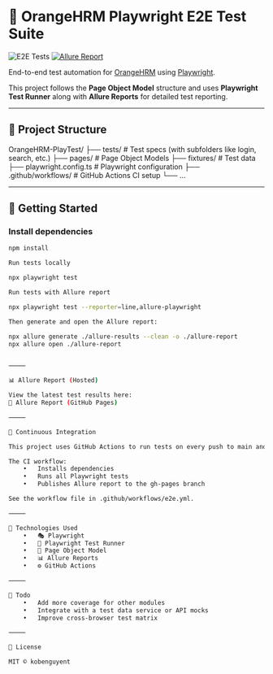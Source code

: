 
# 🧪 OrangeHRM Playwright E2E Test Suite

![E2E Tests](https://github.com/kobenguyent/OrangeHRM-PlayTest/actions/workflows/e2e.tests.yml/badge.svg)
[![Allure Report](https://img.shields.io/badge/Allure--Report-View-blue?logo=allure)](https://kobenguyent.github.io/OrangeHRM-PlayTest)

End-to-end test automation for [OrangeHRM](https://opensource-demo.orangehrmlive.com/) using [Playwright](https://playwright.dev/).

This project follows the **Page Object Model** structure and uses **Playwright Test Runner** along with **Allure Reports** for detailed test reporting.

---

## 📁 Project Structure

OrangeHRM-PlayTest/
├── tests/                  # Test specs (with subfolders like login, search, etc.)
├── pages/                  # Page Object Models
├── fixtures/               # Test data
├── playwright.config.ts    # Playwright configuration
├── .github/workflows/      # GitHub Actions CI setup
└── …

---

## 🚀 Getting Started

### Install dependencies

```bash
npm install

Run tests locally

npx playwright test

Run tests with Allure report

npx playwright test --reporter=line,allure-playwright

Then generate and open the Allure report:

npx allure generate ./allure-results --clean -o ./allure-report
npx allure open ./allure-report


⸻

📊 Allure Report (Hosted)

View the latest test results here:
🔗 Allure Report (GitHub Pages)

⸻

🔄 Continuous Integration

This project uses GitHub Actions to run tests on every push to main and generate Allure reports.

The CI workflow:
	•	Installs dependencies
	•	Runs all Playwright tests
	•	Publishes Allure report to the gh-pages branch

See the workflow file in .github/workflows/e2e.yml.

⸻

🧩 Technologies Used
	•	🎭 Playwright
	•	🧪 Playwright Test Runner
	•	🧱 Page Object Model
	•	📊 Allure Reports
	•	⚙️ GitHub Actions

⸻

📌 Todo
	•	Add more coverage for other modules
	•	Integrate with a test data service or API mocks
	•	Improve cross-browser test matrix

⸻

📄 License

MIT © kobenguyent